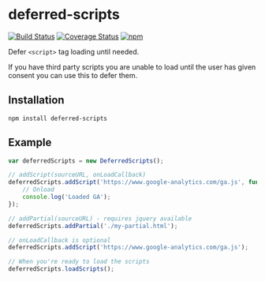# deferred-scripts

[![Build Status](https://travis-ci.org/nickromano/deferred-scripts.svg?branch=master)](https://travis-ci.org/nickromano/deferred-scripts)
[![Coverage Status](https://coveralls.io/repos/github/nickromano/deferred-scripts/badge.svg?branch=master)](https://coveralls.io/github/nickromano/deferred-scripts?branch=master)
[![npm](https://img.shields.io/npm/v/deferred-scripts.svg)](https://www.npmjs.com/package/deferred-scripts)

Defer `<script>` tag loading until needed.

If you have third party scripts you are unable to load until the user has given consent you can use this to defer them.

## Installation

```
npm install deferred-scripts
```

## Example

```javascript
var deferredScripts = new DeferredScripts();

// addScript(sourceURL, onLoadCallback)
deferredScripts.addScript('https://www.google-analytics.com/ga.js', function() {
	// Onload
	console.log('Loaded GA');
});

// addPartial(sourceURL) - requires jquery available
deferredScripts.addPartial('./my-partial.html');

// onLoadCallback is optional
deferredScripts.addScript('https://www.google-analytics.com/ga.js');

// When you're ready to load the scripts
deferredScripts.loadScripts();
```

